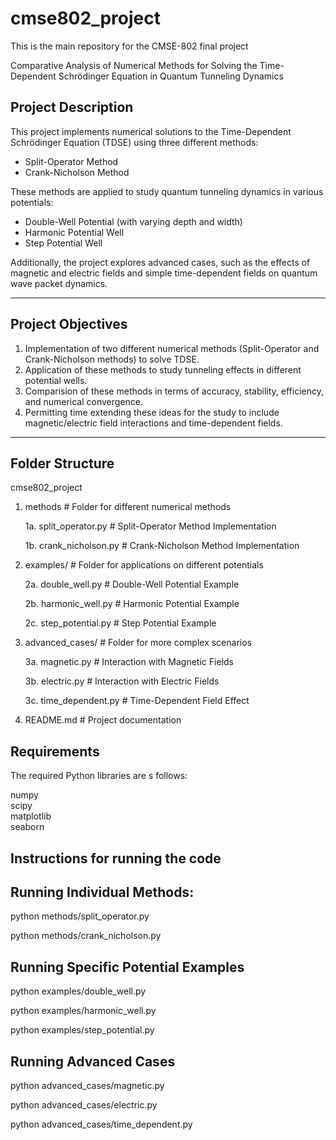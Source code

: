 # cmse802_project
This is the main repository for the CMSE-802 final project

Comparative Analysis of Numerical Methods for Solving the Time-Dependent Schrödinger Equation in Quantum Tunneling Dynamics

## Project Description
This project implements numerical solutions to the Time-Dependent Schrödinger Equation (TDSE) using three different methods:
- Split-Operator Method
- Crank-Nicholson Method

These methods are applied to study quantum tunneling dynamics in various potentials:
- Double-Well Potential (with varying depth and width)
- Harmonic Potential Well
- Step Potential Well

Additionally, the project explores advanced cases, such as the effects of magnetic and electric fields and simple time-dependent fields on quantum wave packet dynamics.

---

## Project Objectives
1. Implementation of two different numerical methods (Split-Operator and Crank-Nicholson methods) to solve TDSE.
2. Application of these methods to study tunneling effects in different potential wells.
3. Comparision of these methods in terms of accuracy, stability, efficiency, and numerical convergence.
4. Permitting time extending these ideas for the study to include magnetic/electric field interactions and time-dependent fields.

---

## Folder Structure
cmse802_project
 
1.  methods  # Folder for different numerical methods

    1a. split_operator.py # Split-Operator Method Implementation

    1b. crank_nicholson.py # Crank-Nicholson Method Implementation

2.  examples/ # Folder for applications on different potentials

    2a. double_well.py # Double-Well Potential Example

    2b. harmonic_well.py # Harmonic Potential Example
    
    2c. step_potential.py # Step Potential Example

3.  advanced_cases/ # Folder for more complex scenarios

    3a. magnetic.py # Interaction with Magnetic Fields

    3b. electric.py # Interaction with Electric Fields

    3c. time_dependent.py # Time-Dependent Field Effect

4.  README.md # Project documentation

## Requirements
The required Python libraries are s follows:

numpy  
scipy  
matplotlib  
seaborn 

## Instructions for running the code

## Running Individual Methods:

python methods/split_operator.py

python methods/crank_nicholson.py


## Running Specific Potential Examples

python examples/double_well.py

python examples/harmonic_well.py

python examples/step_potential.py


## Running Advanced Cases

python advanced_cases/magnetic.py

python advanced_cases/electric.py

python advanced_cases/time_dependent.py


